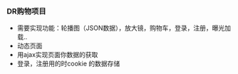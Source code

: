 ### DR购物项目
- 需要实现功能：轮播图（JSON数据），放大镜，购物车，登录，注册，曝光加载.. 
- 动态页面
- 用ajax实现页面你数据的获取
- 登录，注册用的时cookie 的数据存储
